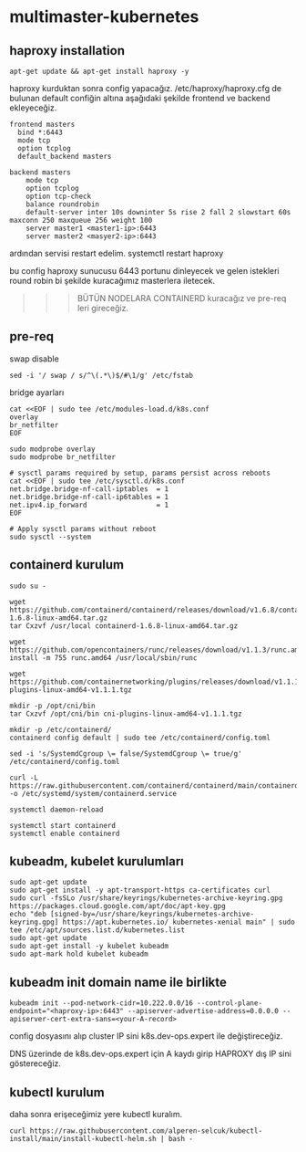 # multimaster-kubernetes

## haproxy installation

```
apt-get update && apt-get install haproxy -y
```

haproxy kurduktan sonra config yapacağız. /etc/haproxy/haproxy.cfg de bulunan default confiğin altına aşağıdaki şekilde frontend ve backend ekleyeceğiz.

```
frontend masters
  bind *:6443
  mode tcp
  option tcplog
  default_backend masters
   
backend masters
    mode tcp
    option tcplog
    option tcp-check
    balance roundrobin
    default-server inter 10s downinter 5s rise 2 fall 2 slowstart 60s maxconn 250 maxqueue 256 weight 100
    server master1 <master1-ip>:6443 
    server master2 <masyer2-ip>:6443 
```

ardından servisi restart edelim. systemctl restart haproxy

bu config haproxy sunucusu 6443 portunu dinleyecek ve gelen istekleri round robin bi şekilde kuracağımız masterlera iletecek.

>>> BÜTÜN NODELARA CONTAINERD kuracağız ve pre-req leri gireceğiz.

## pre-req

swap disable

```
sed -i '/ swap / s/^\(.*\)$/#\1/g' /etc/fstab
```

bridge ayarları

```
cat <<EOF | sudo tee /etc/modules-load.d/k8s.conf
overlay
br_netfilter
EOF

sudo modprobe overlay
sudo modprobe br_netfilter

# sysctl params required by setup, params persist across reboots
cat <<EOF | sudo tee /etc/sysctl.d/k8s.conf
net.bridge.bridge-nf-call-iptables  = 1
net.bridge.bridge-nf-call-ip6tables = 1
net.ipv4.ip_forward                 = 1
EOF

# Apply sysctl params without reboot
sudo sysctl --system
```


## containerd kurulum

```
sudo su -

wget https://github.com/containerd/containerd/releases/download/v1.6.8/containerd-1.6.8-linux-amd64.tar.gz
tar Cxzvf /usr/local containerd-1.6.8-linux-amd64.tar.gz

wget https://github.com/opencontainers/runc/releases/download/v1.1.3/runc.amd64
install -m 755 runc.amd64 /usr/local/sbin/runc

wget https://github.com/containernetworking/plugins/releases/download/v1.1.1/cni-plugins-linux-amd64-v1.1.1.tgz

mkdir -p /opt/cni/bin
tar Cxzvf /opt/cni/bin cni-plugins-linux-amd64-v1.1.1.tgz

mkdir -p /etc/containerd/
containerd config default | sudo tee /etc/containerd/config.toml

sed -i 's/SystemdCgroup \= false/SystemdCgroup \= true/g' /etc/containerd/config.toml

curl -L https://raw.githubusercontent.com/containerd/containerd/main/containerd.service -o /etc/systemd/system/containerd.service

systemctl daemon-reload

systemctl start containerd
systemctl enable containerd
```

## kubeadm, kubelet kurulumları

```
sudo apt-get update
sudo apt-get install -y apt-transport-https ca-certificates curl
sudo curl -fsSLo /usr/share/keyrings/kubernetes-archive-keyring.gpg https://packages.cloud.google.com/apt/doc/apt-key.gpg
echo "deb [signed-by=/usr/share/keyrings/kubernetes-archive-keyring.gpg] https://apt.kubernetes.io/ kubernetes-xenial main" | sudo tee /etc/apt/sources.list.d/kubernetes.list
sudo apt-get update
sudo apt-get install -y kubelet kubeadm 
sudo apt-mark hold kubelet kubeadm 
```


## kubeadm init domain name ile birlikte

```
kubeadm init --pod-network-cidr=10.222.0.0/16 --control-plane-endpoint="<haproxy-ip>:6443" --apiserver-advertise-address=0.0.0.0 --apiserver-cert-extra-sans=<your-A-record>
```

config dosyasını alıp cluster IP sini k8s.dev-ops.expert ile değiştireceğiz.

DNS üzerinde de k8s.dev-ops.expert için A kaydı girip HAPROXY dış IP sini göstereceğiz. 

## kubectl kurulum

daha sonra erişeceğimiz yere kubectl kuralım.

```
curl https://raw.githubusercontent.com/alperen-selcuk/kubectl-install/main/install-kubectl-helm.sh | bash -
```
